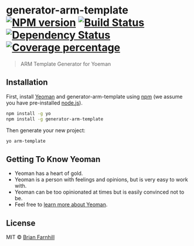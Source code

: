# generator-arm-template [![NPM version][npm-image]][npm-url] [![Build Status][travis-image]][travis-url] [![Dependency Status][daviddm-image]][daviddm-url] [![Coverage percentage][coveralls-image]][coveralls-url]
> ARM Template Generator for Yoeman

## Installation

First, install [Yeoman](http://yeoman.io) and generator-arm-template using [npm](https://www.npmjs.com/) (we assume you have pre-installed [node.js](https://nodejs.org/)).

```bash
npm install -g yo
npm install -g generator-arm-template
```

Then generate your new project:

```bash
yo arm-template
```

## Getting To Know Yeoman

 * Yeoman has a heart of gold.
 * Yeoman is a person with feelings and opinions, but is very easy to work with.
 * Yeoman can be too opinionated at times but is easily convinced not to be.
 * Feel free to [learn more about Yeoman](http://yeoman.io/).

## License

MIT © [Brian Farnhill](http://brianfarnhill.com)


[npm-image]: https://badge.fury.io/js/generator-arm-template.svg
[npm-url]: https://npmjs.org/package/generator-arm-template
[travis-image]: https://travis-ci.org/BrianFarnhill/generator-arm-template.svg?branch=master
[travis-url]: https://travis-ci.org/BrianFarnhill/generator-arm-template
[daviddm-image]: https://david-dm.org/BrianFarnhill/generator-arm-template.svg?theme=shields.io
[daviddm-url]: https://david-dm.org/BrianFarnhill/generator-arm-template
[coveralls-image]: https://coveralls.io/repos/BrianFarnhill/generator-arm-template/badge.svg
[coveralls-url]: https://coveralls.io/r/BrianFarnhill/generator-arm-template

